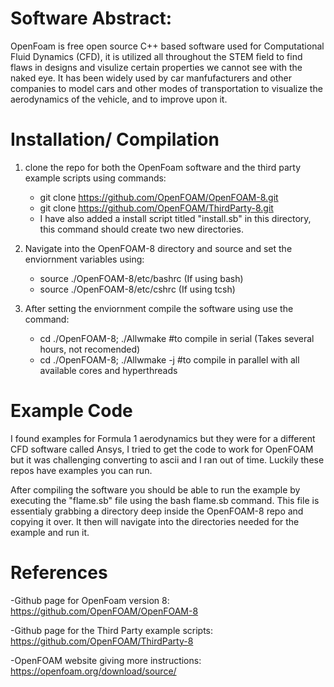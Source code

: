 # Software Abstract:
OpenFoam is free open source C++ based software used for Computational Fluid Dynamics (CFD), it is utilized all throughout the STEM field to find flaws in designs and visulize certain properties we cannot see with the naked eye. It has been widely used by car manfufacturers and other companies to model cars and other modes of transportation to visualize the aerodynamics of the vehicle, and to improve upon it. 


# Installation/ Compilation
1. clone the repo for both the OpenFoam software and the third party example scripts using commands:
    - git clone https://github.com/OpenFOAM/OpenFOAM-8.git
    - git clone https://github.com/OpenFOAM/ThirdParty-8.git 
    - I have also added a install script titled "install.sb" in this directory, this command should create two new directories.

2. Navigate into the OpenFOAM-8 directory and source and set the enviornment variables using:
    - source ./OpenFOAM-8/etc/bashrc (If using bash)
    - source ./OpenFOAM-8/etc/cshrc  (If using tcsh)

3. After setting the enviornment compile the software using use the command:
    - cd ./OpenFOAM-8; ./Allwmake  #to compile in serial (Takes several hours, not recomended)
    - cd ./OpenFOAM-8; ./Allwmake -j #to compile in parallel with all available cores and hyperthreads

# Example Code
I found examples for Formula 1 aerodynamics but they were for a different CFD software called Ansys, I tried to get the code to work for OpenFOAM but it was challenging converting to ascii and I ran out of time. Luckily these repos have examples you can run.

After compiling the software you should be able to run the example by executing the "flame.sb" file using the bash flame.sb command. This file is essentialy grabbing a directory deep inside the OpenFOAM-8 repo and copying it over. It then will navigate into the directories needed for the example and run it. 

# References
-Github page for OpenFoam version 8: https://github.com/OpenFOAM/OpenFOAM-8

-Github page for the Third Party example scripts: https://github.com/OpenFOAM/ThirdParty-8

-OpenFOAM website giving more instructions: https://openfoam.org/download/source/



